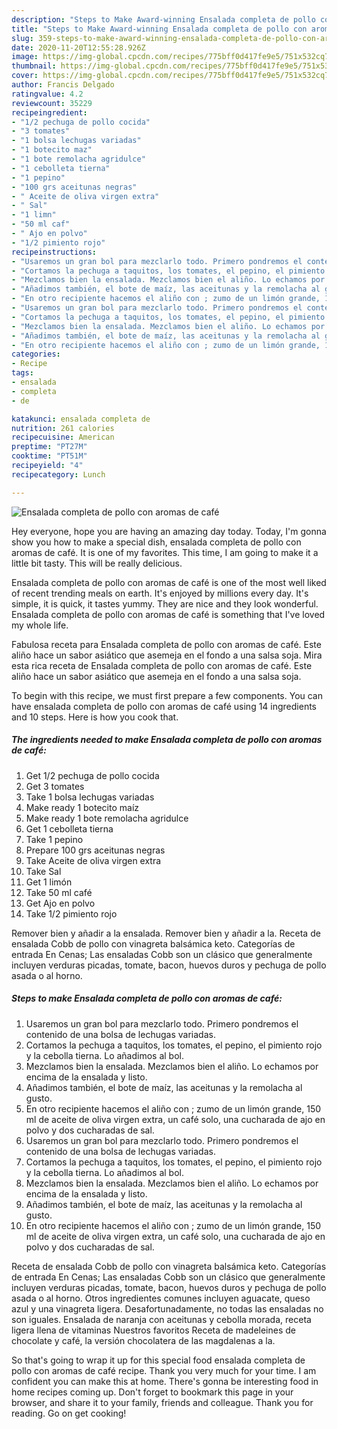 ```yaml
---
description: "Steps to Make Award-winning Ensalada completa de pollo con aromas de café"
title: "Steps to Make Award-winning Ensalada completa de pollo con aromas de café"
slug: 359-steps-to-make-award-winning-ensalada-completa-de-pollo-con-aromas-de-cafe
date: 2020-11-20T12:55:28.926Z
image: https://img-global.cpcdn.com/recipes/775bff0d417fe9e5/751x532cq70/ensalada-completa-de-pollo-con-aromas-de-cafe-foto-principal.jpg
thumbnail: https://img-global.cpcdn.com/recipes/775bff0d417fe9e5/751x532cq70/ensalada-completa-de-pollo-con-aromas-de-cafe-foto-principal.jpg
cover: https://img-global.cpcdn.com/recipes/775bff0d417fe9e5/751x532cq70/ensalada-completa-de-pollo-con-aromas-de-cafe-foto-principal.jpg
author: Francis Delgado
ratingvalue: 4.2
reviewcount: 35229
recipeingredient:
- "1/2 pechuga de pollo cocida"
- "3 tomates"
- "1 bolsa lechugas variadas"
- "1 botecito maz"
- "1 bote remolacha agridulce"
- "1 cebolleta tierna"
- "1 pepino"
- "100 grs aceitunas negras"
- " Aceite de oliva virgen extra"
- " Sal"
- "1 limn"
- "50 ml caf"
- " Ajo en polvo"
- "1/2 pimiento rojo"
recipeinstructions:
- "Usaremos un gran bol para mezclarlo todo. Primero pondremos el contenido de una bolsa de lechugas variadas."
- "Cortamos la pechuga a taquitos, los tomates, el pepino, el pimiento rojo y la cebolla tierna. Lo añadimos al bol."
- "Mezclamos bien la ensalada. Mezclamos bien el aliño. Lo echamos por encima de la ensalada y listo."
- "Añadimos también, el bote de maíz, las aceitunas y la remolacha al gusto."
- "En otro recipiente hacemos el aliño con ; zumo de un limón grande, 150 ml de aceite de oliva virgen extra, un café solo, una cucharada de ajo en polvo y dos cucharadas de sal."
- "Usaremos un gran bol para mezclarlo todo. Primero pondremos el contenido de una bolsa de lechugas variadas."
- "Cortamos la pechuga a taquitos, los tomates, el pepino, el pimiento rojo y la cebolla tierna. Lo añadimos al bol."
- "Mezclamos bien la ensalada. Mezclamos bien el aliño. Lo echamos por encima de la ensalada y listo."
- "Añadimos también, el bote de maíz, las aceitunas y la remolacha al gusto."
- "En otro recipiente hacemos el aliño con ; zumo de un limón grande, 150 ml de aceite de oliva virgen extra, un café solo, una cucharada de ajo en polvo y dos cucharadas de sal."
categories:
- Recipe
tags:
- ensalada
- completa
- de

katakunci: ensalada completa de 
nutrition: 261 calories
recipecuisine: American
preptime: "PT27M"
cooktime: "PT51M"
recipeyield: "4"
recipecategory: Lunch

---
```



![Ensalada completa de pollo con aromas de café](https://img-global.cpcdn.com/recipes/775bff0d417fe9e5/751x532cq70/ensalada-completa-de-pollo-con-aromas-de-cafe-foto-principal.jpg)

Hey everyone, hope you are having an amazing day today. Today, I'm gonna show you how to make a special dish, ensalada completa de pollo con aromas de café. It is one of my favorites. This time, I am going to make it a little bit tasty. This will be really delicious.

Ensalada completa de pollo con aromas de café is one of the most well liked of recent trending meals on earth. It's enjoyed by millions every day. It's simple, it is quick, it tastes yummy. They are nice and they look wonderful. Ensalada completa de pollo con aromas de café is something that I've loved my whole life.

Fabulosa receta para Ensalada completa de pollo con aromas de café. Este aliño hace un sabor asiático que asemeja en el fondo a una salsa soja. Mira esta rica receta de Ensalada completa de pollo con aromas de café. Este aliño hace un sabor asiático que asemeja en el fondo a una salsa soja.


To begin with this recipe, we must first prepare a few components. You can have ensalada completa de pollo con aromas de café using 14 ingredients and 10 steps. Here is how you cook that.

<!--inarticleads1-->

##### The ingredients needed to make Ensalada completa de pollo con aromas de café:

1. Get 1/2 pechuga de pollo cocida
1. Get 3 tomates
1. Take 1 bolsa lechugas variadas
1. Make ready 1 botecito maíz
1. Make ready 1 bote remolacha agridulce
1. Get 1 cebolleta tierna
1. Take 1 pepino
1. Prepare 100 grs aceitunas negras
1. Take  Aceite de oliva virgen extra
1. Take  Sal
1. Get 1 limón
1. Take 50 ml café
1. Get  Ajo en polvo
1. Take 1/2 pimiento rojo


Remover bien y añadir a la ensalada. Remover bien y añadir a la. Receta de ensalada Cobb de pollo con vinagreta balsámica keto. Categorías de entrada En Cenas; Las ensaladas Cobb son un clásico que generalmente incluyen verduras picadas, tomate, bacon, huevos duros y pechuga de pollo asada o al horno. 

<!--inarticleads2-->

##### Steps to make Ensalada completa de pollo con aromas de café:

1. Usaremos un gran bol para mezclarlo todo. Primero pondremos el contenido de una bolsa de lechugas variadas.
1. Cortamos la pechuga a taquitos, los tomates, el pepino, el pimiento rojo y la cebolla tierna. Lo añadimos al bol.
1. Mezclamos bien la ensalada. Mezclamos bien el aliño. Lo echamos por encima de la ensalada y listo.
1. Añadimos también, el bote de maíz, las aceitunas y la remolacha al gusto.
1. En otro recipiente hacemos el aliño con ; zumo de un limón grande, 150 ml de aceite de oliva virgen extra, un café solo, una cucharada de ajo en polvo y dos cucharadas de sal.
1. Usaremos un gran bol para mezclarlo todo. Primero pondremos el contenido de una bolsa de lechugas variadas.
1. Cortamos la pechuga a taquitos, los tomates, el pepino, el pimiento rojo y la cebolla tierna. Lo añadimos al bol.
1. Mezclamos bien la ensalada. Mezclamos bien el aliño. Lo echamos por encima de la ensalada y listo.
1. Añadimos también, el bote de maíz, las aceitunas y la remolacha al gusto.
1. En otro recipiente hacemos el aliño con ; zumo de un limón grande, 150 ml de aceite de oliva virgen extra, un café solo, una cucharada de ajo en polvo y dos cucharadas de sal.


Receta de ensalada Cobb de pollo con vinagreta balsámica keto. Categorías de entrada En Cenas; Las ensaladas Cobb son un clásico que generalmente incluyen verduras picadas, tomate, bacon, huevos duros y pechuga de pollo asada o al horno. Otros ingredientes comunes incluyen aguacate, queso azul y una vinagreta ligera. Desafortunadamente, no todas las ensaladas no son iguales. Ensalada de naranja con aceitunas y cebolla morada, receta ligera llena de vitaminas Nuestros favoritos Receta de madeleines de chocolate y café, la versión chocolatera de las magdalenas a la. 

So that's going to wrap it up for this special food ensalada completa de pollo con aromas de café recipe. Thank you very much for your time. I am confident you can make this at home. There's gonna be interesting food in home recipes coming up. Don't forget to bookmark this page in your browser, and share it to your family, friends and colleague. Thank you for reading. Go on get cooking!
